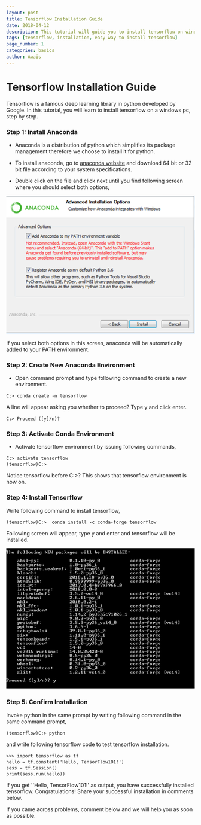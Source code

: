 ```yaml
---
layout: post
title: Tensorflow Installation Guide 
date: 2018-04-12 
description: This tutorial will guide you to install tensorflow on windows computer. Installation will be as easy as 1,2,3. Click to see details.
tags: [tensorflow, installation, easy way to install tensorflow]
page_number: 1
categories: basics
author: Awais
---
```


# Tensorflow Installation Guide
Tensorflow is a famous deep learning library in python developed by Google. In this tutorial, you will learn to install tensorflow on a windows pc, step by step. 

### Step 1: Install Anaconda 
*  Anaconda is a distribution of python which simplifies its package management therefore we choose to install it for python.

* To install anaconda, go to <a href="https://www.anaconda.com/download/#windows" target="_blank">anaconda website</a> and download 64 bit or 32 bit file according to your system specifications. 

* Double  click on the file and click next until you find following screen where you should select both options,

<img src="https://raw.githubusercontent.com/awaisrauf/ashwath/master/_posts/images/1_fig1.PNG" alt="Select both options." style="width: 550px;"/>

If you select both options in this screen, anaconda will be automatically added to your PATH environment.

### Step 2: Create New Anaconda Environment 
* Open command prompt and type following command to create a new environment. 

```console
C:> conda create -n tensorflow 
```
A line will appear asking you whether to proceed? Type y and click enter.
```console
C:> Proceed ([y]/n)?  
```

### Step 3: Activate Conda Environment 
* Activate tensorflow environment by issuing following commands,

```console
C:> activate tensorflow
(tensorflow)C:>  
```

Notice tensorflow before C:>? This shows that tensorflow environment is now on.

### Step 4: Install Tensorflow
Write following command to install tensorflow,

```console
(tensorflow)C:>  conda install -c conda-forge tensorflow 
```

Following screen will appear, type y and enter and tensorflow will be installed.

<img src="https://raw.githubusercontent.com/awaisrauf/ashwath/master/_posts/images/1_fig2.PNG" alt="command prompt when you install tensorflow." style="width: 550px;"/>

### Step 5: Confirm Installation 
Invoke python in the same prompt by writing following command in the same command prompt,

```console
(tensorflow)C:> python 
```

and write following tensorflow code to test tensorflow installation.

```console
>>> import tensorflow as tf
hello = tf.constant('Hello, TensorFlow101!')
sess = tf.Session()
print(sess.run(hello)) 
```

If you get ''Hello, TensorFlow101!' as output, you have successfully installed tensorflow. Congratulations! Share your successful installation in comments below. 

If you came across problems, comment below and we will help you as soon as possible.
